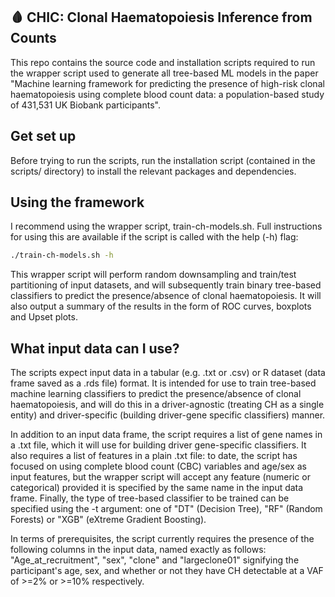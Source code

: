 ## 🩸 CHIC: Clonal Haematopoiesis Inference from Counts
This repo contains the source code and installation scripts required to run the wrapper script used to generate all tree-based ML models in the paper "Machine learning framework for predicting the presence of high-risk clonal haematopoiesis using complete blood count data: a population-based study of 431,531 UK Biobank participants".

## Get set up
Before trying to run the scripts, run the installation script (contained in the scripts/ directory) to install the relevant packages and dependencies.

## Using the framework 
I recommend using the wrapper script, train-ch-models.sh. Full instructions for using this are available if the script is called with the help (-h) flag: 

```bash
./train-ch-models.sh -h
```

This wrapper script will perform random downsampling and train/test partitioning of input datasets, and will subsequently train binary tree-based classifiers to predict the presence/absence of clonal haematopoiesis. It will also output a summary of the results in the form of ROC curves, boxplots and Upset plots. 

## What input data can I use?
The scripts expect input data in a tabular (e.g. .txt or .csv) or R dataset (data frame saved as a .rds file) format. It is intended for use to train tree-based machine learning classifiers to predict the presence/absence of clonal haematopoiesis, and will do this in a driver-agnostic (treating CH as a single entity) and driver-specific (building driver-gene specific classifiers) manner.

In addition to an input data frame, the script requires a list of gene names in a .txt file, which it will use for building driver gene-specific classifiers. It also requires a list of features in a plain .txt file: to date, the script has focused on using complete blood count (CBC) variables and age/sex as input features, but the wrapper script will accept any feature (numeric or categorical) provided it is specified by the same name in the input data frame. Finally, the type of tree-based classifier to be trained can be specified using the -t argument: one of "DT" (Decision Tree), "RF" (Random Forests) or "XGB" (eXtreme Gradient Boosting). 

In terms of prerequisites, the script currently requires the presence of the following columns in the input data, named exactly as follows: "Age_at_recruitment", "sex", "clone" and "largeclone01" signifying the participant's age, sex, and whether or not they have CH detectable at a VAF of >=2% or >=10% respectively. 

